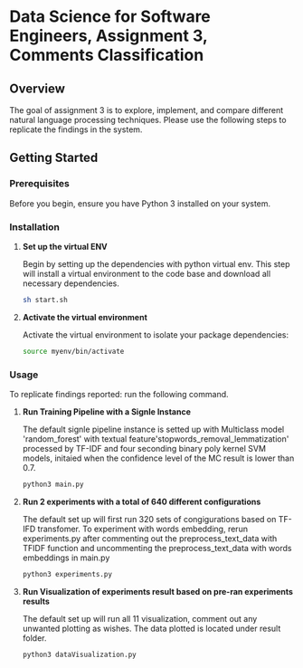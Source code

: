 # Data Science for Software Engineers, Assignment 3, Comments Classification

## Overview

The goal of assignment 3 is to explore, implement, and compare different natural language processing techniques. Please use the following steps to replicate the findings in the system. 

## Getting Started

### Prerequisites

Before you begin, ensure you have Python 3 installed on your system.

### Installation

1. **Set up the virtual ENV**

    Begin by setting up the dependencies with python virtual env. This step will install a virtual environment to the code base and download all necessary dependencies. 

    ```sh
    sh start.sh
    ```

2. **Activate the virtual environment**

    Activate the virtual environment to isolate your package dependencies:

    ```sh
    source myenv/bin/activate
    ```

### Usage

To replicate findings reported: run the following command. 
1. **Run Training Pipeline with a Signle Instance**

    The default signle pipeline instance is setted up with Multiclass model 'random_forest' with textual feature'stopwords_removal_lemmatization' processed by TF-IDF and four seconding binary poly kernel SVM models, initaied when the confidence level of the MC result is lower than 0.7. 

    ```sh
    python3 main.py
    ```
2. **Run 2 experiments with a total of 640 different configurations**

   The default set up will first run 320 sets of congigurations based on TF-IFD transfomer. To experiment with words embedding, rerun experiments.py after commenting out the preprocess_text_data with TFIDF function and uncommenting the preprocess_text_data with words embeddings in main.py

    ```sh
    python3 experiments.py
    ```
4. **Run Visualization of experiments result based on pre-ran experiments results**

   The default set up will run all 11 visualization, comment out any unwanted plotting as wishes. The data plotted is located under result folder.  

    ```sh
    python3 dataVisualization.py
    ```
